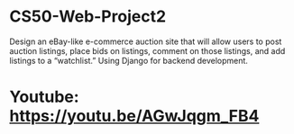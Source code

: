 # CS50-Web-Project2

Design an eBay-like e-commerce auction site that will allow users to post auction listings, place bids on listings, comment on those listings, and add listings to a “watchlist.”
Using Django for backend development.

# Youtube: https://youtu.be/AGwJqgm_FB4
